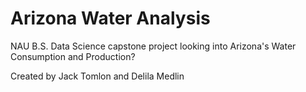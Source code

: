 # Arizona Water Analysis
NAU B.S. Data Science capstone project looking into Arizona's Water Consumption and Production?

Created by Jack Tomlon and Delila Medlin
